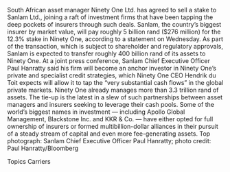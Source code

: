 South African asset manager Ninety One Ltd. has agreed to sell a stake to Sanlam Ltd., joining a raft of investment firms that have been tapping the deep pockets of insurers through such deals.
Sanlam, the country’s biggest insurer by market value, will pay roughly 5 billion rand ($276 million) for the 12.3% stake in Ninety One, according to a statement on Wednesday. As part of the transaction, which is subject to shareholder and regulatory approvals, Sanlam is expected to transfer roughly 400 billion rand of its assets to Ninety One.
At a joint press conference, Sanlam Chief Executive Officer Paul Hanratty said his firm will become an anchor investor in Ninety One’s private and specialist credit strategies, which Ninety One CEO Hendrik du Toit expects will allow it to tap the “very substantial cash flows” in the global private markets. Ninety One already manages more than 3.3 trillion rand of assets.
The tie-up is the latest in a slew of such partnerships between asset managers and insurers seeking to leverage their cash pools. Some of the world’s biggest names in investment — including Apollo Global Management, Blackstone Inc. and KKR & Co. — have either opted for full ownership of insurers or formed multibillion-dollar alliances in their pursuit of a steady stream of capital and even more fee-generating assets.
Top photograph: Sanlam Chief Executive Officer Paul Hanratty; photo credit: Paul Hanratty/Bloomberg

Topics
Carriers
